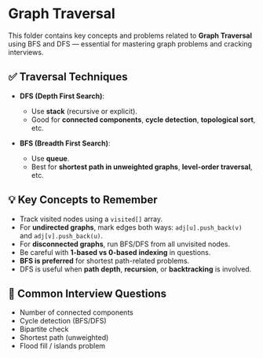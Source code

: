 # Graph Traversal

This folder contains key concepts and problems related to **Graph Traversal** using BFS and DFS — essential for mastering graph problems and cracking interviews.

## ✅ Traversal Techniques

- **DFS (Depth First Search)**:
  - Use **stack** (recursive or explicit).
  - Good for **connected components**, **cycle detection**, **topological sort**, etc.

- **BFS (Breadth First Search)**:
  - Use **queue**.
  - Best for **shortest path in unweighted graphs**, **level-order traversal**, etc.

## 💡 Key Concepts to Remember

- Track visited nodes using a `visited[]` array.
- For **undirected graphs**, mark edges both ways: `adj[u].push_back(v)` and `adj[v].push_back(u)`.
- For **disconnected graphs**, run BFS/DFS from all unvisited nodes.
- Be careful with **1-based vs 0-based indexing** in questions.
- **BFS is preferred** for shortest path-related problems.
- DFS is useful when **path depth**, **recursion**, or **backtracking** is involved.

## 📌 Common Interview Questions

- Number of connected components
- Cycle detection (BFS/DFS)
- Bipartite check
- Shortest path (unweighted)
- Flood fill / islands problem


